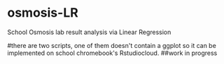 # osmosis-LR
School Osmosis lab result analysis via Linear Regression

#there are two scripts, one of them doesn't contain a ggplot so it can be implemented on school chromebook's Rstudiocloud.
##work in progress
